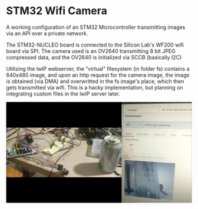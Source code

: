 # STM32 Wifi Camera

A working configuration of an STM32 Microcontroller transmitting images via an API over a private network. 

The STM32-NUCLEO board is connected to the Silicon Lab's WF200 wifi board via SPI. The camera used is an OV2640 transmitting 8 bit JPEG compressed data, and the OV2640 is initialized via SCCB (basically I2C)

Utilizing the lwIP webserver, the "virtual" filesystem (in folder fs) contains a 640x480 image, and upon an http request for the camera image, the image is obtained (via DMA) and overwritted in the fs image's place, which then gets transmitted via wifi. This is a hacky implementation, but planning on integrating custom files in the lwIP server later.

![image](./img/stm32-webcam-01.png)